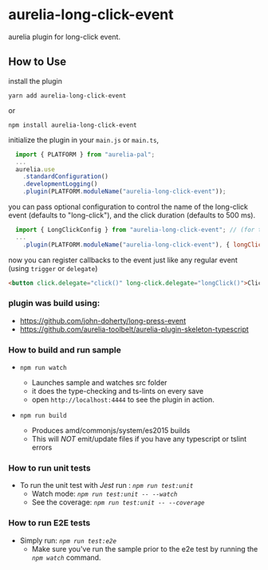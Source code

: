 # aurelia-long-click-event
aurelia plugin for long-click event.


## How to Use

install the plugin
```shell
yarn add aurelia-long-click-event
```

or

```shell
npm install aurelia-long-click-event
```
initialize the plugin in your `main.js` or `main.ts`,

```js
  import { PLATFORM } from "aurelia-pal";
  ...
  aurelia.use
    .standardConfiguration()
    .developmentLogging()
    .plugin(PLATFORM.moduleName("aurelia-long-click-event"));
```
you can pass optional configuration to control the name of the long-click event (defaults to "long-click"), and the click duration (defaults to 500 ms).

```js
  import { LongClickConfig } from "aurelia-long-click-event"; // (for type safety)
  ...
    .plugin(PLATFORM.moduleName("aurelia-long-click-event"), { longClickEventName: "long-click", clickDurationMS: 500 } as LongClickConfig);
```

now you can register callbacks to the event just like any regular event (using `trigger` or `delegate`)

```html
<button click.delegate="click()" long-click.delegate="longClick()">Click me</button>
```


### plugin was build using:
* https://github.com/john-doherty/long-press-event
* https://github.com/aurelia-toolbelt/aurelia-plugin-skeleton-typescript


### How to build and run sample
  * ```npm run watch```
    * Launches sample and watches src folder
    * it does the type-checking and ts-lints on every save
    * open `http://localhost:4444` to see the plugin in action.

  * ```npm run build```
    * Produces amd/commonjs/system/es2015 builds
    * This will *NOT* emit/update files if you have any typescript or tslint errors

### How to run unit tests

  * To run the unit test with _*Jest*_ run : _```npm run test:unit```_
    * Watch mode: _```npm run test:unit -- --watch```_
    * See the coverage: _```npm run test:unit -- --coverage```_

### How to run E2E tests

  * Simply run: _```npm run test:e2e```_
    * Make sure you've run the sample prior to the e2e test by running the _`npm watch`_ command.

